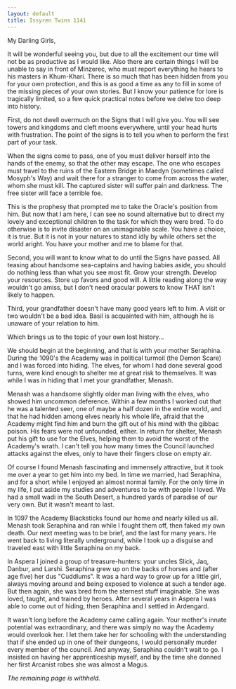 ```yaml
---
layout: default
title: Issyren Twins 1141
---
```


My Darling Girls,

It will be wonderful seeing you, but due to all the excitement our time will not be as productive as I would like. Also there are certain things I will be unable to say in front of Minzerec, who must report everything he hears to his masters in Khum-Khari. There is so much that has been hidden from you for your own protection, and this is as good a time as any to fill in some of the missing pieces of your own stories. But I know your patience for lore is tragically limited, so a few quick practical notes before we delve too deep into history.

First, do not dwell overmuch on the Signs that I will give you. You will see towers and kingdoms and cleft moons everywhere, until your head hurts with frustration. The point of the signs is to tell you when to perform the first part of your task.

When the signs come to pass, one of you must deliver herself into the hands of the enemy, so that the other may escape. The one who escapes must travel to the ruins of the Eastern Bridge in Maedyn (sometimes called Mosyph's Way) and wait there for a stranger to come from across the water, whom she must kill. The captured sister will suffer pain and darkness. The free sister will face a terrible foe.

This is the prophesy that prompted me to take the Oracle's position from him. But now that I am here, I can see no sound alternative but to direct my lovely and exceptional children to the task for which they were bred. To do otherwise is to invite disaster on an unimaginable scale. You have a choice, it is true. But it is not in your natures to stand idly by while others set the world aright. You have your mother and me to blame for that.

Second, you will want to know what to do until the Signs have passed. All teasing about handsome sea-captains and having babies aside, you should do nothing less than what you see most fit. Grow your strength. Develop your resources. Store up favors and good will. A little reading along the way wouldn't go amiss, but I don't need oracular powers to know THAT isn't likely to happen.

Third, your grandfather doesn't have many good years left to him. A visit or two wouldn't be a bad idea. Basil is acquainted with him, although he is unaware of your relation to him.

Which brings us to the topic of your own lost history...

We should begin at the beginning, and that is with your mother Seraphina. During the 1090's the Academy was in political turmoil (the Demon Scare) and I was forced into hiding. The elves, for whom I had done several good turns, were kind enough to shelter me at great risk to themselves. It was while I was in hiding that I met your grandfather, Menash.

Menash was a handsome slightly older man living with the elves, who showed him uncommon deference. Within a few months I worked out that he was a talented seer, one of maybe a half dozen in the entire world, and that he had hidden among elves nearly his whole life, afraid that the Academy might find him and burn the gift out of his mind with the gibbac poison. His fears were not unfounded, either. In return for shelter, Menash put his gift to use for the Elves, helping them to avoid the worst of the Academy's wrath. I can't tell you how many times the Council launched attacks against the elves, only to have their fingers close on empty air.

Of course I found Menash fascinating and immensely attractive, but it took me over a year to get him into my bed. In time we married, had Seraphina, and for a short while I enjoyed an almost normal family. For the only time in my life, I put aside my studies and adventures to be with people I loved. We had a small wadi in the South Desert, a hundred yards of paradise of our very own. But it wasn't meant to last.

In 1097 the Academy Blacksticks found our home and nearly killed us all. Menash took Seraphina and ran while I fought them off, then faked my own death. Our next meeting was to be brief, and the last for many years. He went back to living literally underground, while I took up a disguise and traveled east with little Seraphina on my back.

In Aspera I joined a group of treasure-hunters: your uncles Slick, Jaq, Danbur, and Larshi. Seraphina grew up on the backs of horses and (after age five) her dus "Cuddlums". It was a hard way to grow up for a little girl, always moving around and being exposed to violence at such a tender age. But then again, she was bred from the sternest stuff imaginable. She was loved, taught, and trained by heroes. After several years in Aspera I was able to come out of hiding, then Seraphina and I settled in Ardengard.

It wasn't long before the Academy came calling again. Your mother's innate potential was extraordinary, and there was simply no way the Academy would overlook her. I let them take her for schooling with the understanding that if she ended up in one of their dungeons, I would personally murder every member of the council. And anyway, Seraphina couldn't wait to go. I insisted on having her apprenticeship myself, and by the time she donned her first Arcanist robes she was almost a Magus.

*The remaining page is withheld.* 

 
